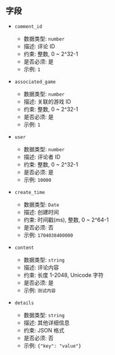 ## 字段

- `comment_id`
    - 数据类型: `number`
    - 描述: 评论 ID
    - 约束: 整数, 0 ~ 2^32-1
    - 是否必须: 是
    - 示例: `1`

- `associated_game`
    - 数据类型: `number`
    - 描述: 关联的游戏 ID
    - 约束: 整数, 0 ~ 2^32-1
    - 是否必须: 是
    - 示例: `1`

- `user`
    - 数据类型: `number`
    - 描述: 评论者 ID
    - 约束: 整数, 0 ~ 2^32-1
    - 是否必须: 是
    - 示例: `10000`

- `create_time`
    - 数据类型: `Date`
    - 描述: 创建时间
    - 约束: 时间戳(ms), 整数, 0 ~ 2^64-1
    - 是否必须: 否
    - 示例: `1704038400000`

- `content`
    - 数据类型: `string`
    - 描述: 评论内容
    - 约束: 长度 1-2048, Unicode 字符
    - 是否必须: 是
    - 示例: `测试内容`

- `details`
    - 数据类型: `string`
    - 描述: 其他详细信息
    - 约束: JSON 格式
    - 是否必须: 否
    - 示例: `{"key": "value"}`
